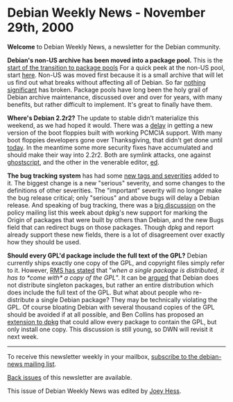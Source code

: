 
Debian Weekly News - November 29th, 2000
========================================



**Welcome** to Debian Weekly News, a newsletter for the Debian community.




**Debian's non-US archive has been moved into a package pool.** This is
the
[start of the transition to package pools](https://lists.debian.org/debian-devel-announce-0011/msg00012.html) For a quick peek at the non-US
pool, start
[here](http://non-us.debian.org/pool/non-US/main/). Non-US was
moved first because it is a small archive that will let us find out what
breaks without affecting all of Debian. So far
[nothing
significant](https://lists.debian.org/debian-devel-0011/msg01827.html) has broken. Package pools have long been the holy grail of
Debian archive maintenance, discussed over and over for years, with many
benefits, but rather difficult to implement. It's great to finally have them.




**Where's Debian 2.2r2?** The update to stable didn't materialize this
weekend, as we had hoped it would. There was a
[delay](https://lists.debian.org/debian-release-0011/msg00083.html)
in getting a new version of the boot floppies built with working PCMCIA
support. With many boot floppies developers gone over Thanksgiving, that
didn't get done until
[today](https://lists.debian.org/debian-boot-0011/msg00673.html).
In the meantime some more security fixes have accumulated and should make
their way into 2.2r2. Both are symlink attacks, one against
[ghostscript](https://www.debian.org/security/2000/20001123), and the other
in the venerable editor,
[ed](https://lists.debian.org/debian-security-announce-00/msg00090.html).




**The bug tracking system** has had some
[new tags
and severities](https://lists.debian.org/debian-devel-0011/msg01934.html) added to it. The biggest change is a new "serious"
severity, and some changes to the definitions of other severities. The
"important" severity will no longer make the bug release critical; only
"serious" and above bugs will delay a Debian release. And speaking of bug
tracking, there was a
[big
discussion](https://lists.debian.org/debian-policy-0011/msg00183.html) on the policy mailing list this week about dpkg's new support
for marking the Origin of packages that were built by others than Debian,
and the new Bugs field that can redirect bugs on those packages. Though dpkg
and report already support these new fields, there is a lot of disagreement
over exactly how they should be used.




**Should every GPL'd package include the full text of the GPL?** Debian
currently ships exactly one copy of the GPL, and copyright files simply
refer to it. However,
[RMS has
stated](https://lists.debian.org/debian-policy-0011/msg00235.html) that "*when a single package is distributed, it has to \*come
with\* a copy of the GPL*". It can be
[argued](https://lists.debian.org/debian-policy-0011/msg00250.html)
that Debian does not distribute singleton packages, but rather an entire
distribution which does include the full text of the GPL. But what about
people who re-distribute a single Debian package? They may be technically
violating the GPL. Of course bloating Debian with several thousand copies of
the GPL should be avoided if at all possible, and Ben Collins has proposed an
[extension
to dpkg](https://lists.debian.org/debian-policy-0011/msg00242.html) that could allow every package to contain the GPL, but only
install one copy. This discussion is still young, so DWN will revisit it
next week.





---



 To receive this newsletter weekly in your mailbox, [subscribe to the debian-news mailing list](https://lists.debian.org/debian-news/).



[Back issues](https://www.debian.org/News/weekly/) of this newsletter are available.



This issue of Debian Weekly News was edited by [Joey Hess](mailto:dwn@debian.org).




